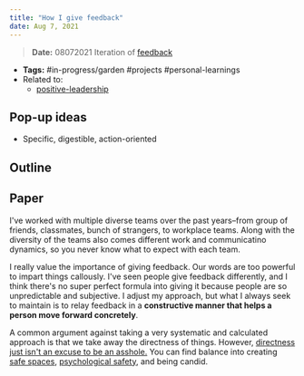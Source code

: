 ```yaml
---
title: "How I give feedback"
date: Aug 7, 2021
---
```


> **Date:** 08072021
> Iteration of [feedback](notes/feedback.md)

- **Tags:** #in-progress/garden #projects #personal-learnings 
- Related to:
	- [positive-leadership](notes/positive-leadership.md)

## Pop-up ideas
- Specific, digestible, action-oriented

## Outline
## Paper

I've worked with multiple diverse teams over the past years–from group of friends, classmates, bunch of strangers, to workplace teams. Along with the diversity of the teams also comes different work and communicatino dynamics, so you never know what to expect with each team.

I really value the importance of giving feedback. Our words are too powerful to impart things callously. I've seen people give feedback differently, and I think there's no super perfect formula into giving it because people are so unpredictable and subjective. I adjust my approach, but what I always seek to maintain is to relay feedback in a **constructive manner that helps a person move forward concretely**.

A common argument against taking a very systematic and calculated approach is that we take away the directness of things. However, [directness just isn't an excuse to be an asshole.](notes/perdev/better/directness.md) You can find balance into creating [safe spaces](notes/perdev/mh/safe-spaces.md), [psychological safety](notes/psychological-safety.md), and being candid.